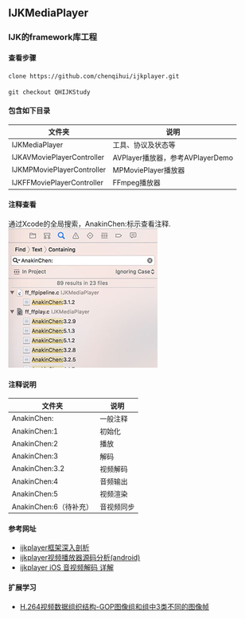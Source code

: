 ## IJKMediaPlayer
### IJK的framework库工程  


#### 查看步骤

```
clone https://github.com/chenqihui/ijkplayer.git

git checkout QHIJKStudy
```


#### 包含如下目录
    
| 文件夹 | 说明 |
| -------- | -------- |
| IJKMediaPlayer   | 工具、协议及状态等   |
| IJKAVMoviePlayerController   | AVPlayer播放器，参考AVPlayerDemo   |
| IJKMPMoviePlayerController   | MPMoviePlayer播放器   |
| IJKFFMoviePlayerController   | FFmpeg播放器   |


#### 注释查看

通过Xcode的全局搜索，AnakinChen:标示查看注释.   
![](https://github.com/chenqihui/ijkplayer/blob/master/READ_IJKPLAYER_iOS_IMAGES/search.jpg)


#### 注释说明

| 文件夹 | 说明 |
| -------- | -------- |
| AnakinChen:   | 一般注释   |
| AnakinChen:1   | 初始化   |
| AnakinChen:2   | 播放   |
| AnakinChen:3   | 解码   |
| AnakinChen:3.2   | 视频解码   |
| AnakinChen:4   | 音频输出   |
| AnakinChen:5   | 视频渲染   |
| AnakinChen:6（待补充）   | 音视频同步   |


#### 参考网址

* [ijkplayer框架深入剖析](http://blog.csdn.net/xipiaoyouzi/article/details/74280170)  
* [ijkplayer视频播放器源码分析(android)](http://www.jianshu.com/p/7d9b86919682)
* [ijkplayer iOS 音视频解码 详解](http://blog.csdn.net/jeffasd/article/details/72820684)


#### 扩展学习
* [H.264视频数据组织结构-GOP图像组和组中3类不同的图像帧](http://blog.csdn.net/xipiaoyouzi/article/details/76026095)
